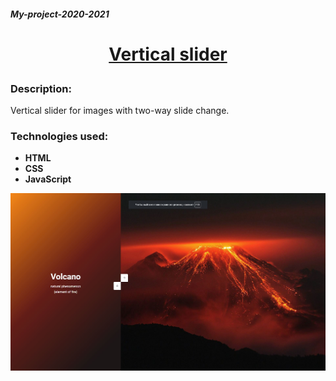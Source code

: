 ##### My-project-2020-2021

# <p align="center">[Vertical slider](https://rolling-scopes-school.github.io/My-project-2020-2021/vertical-slider/)</p>

### Description:
Vertical slider for images with two-way slide change.

### Technologies used:

- **HTML** 
- **CSS**
- **JavaScript**

![Illustration for the project](https://github.com/ckachok/My-project-2020-2021/blob/preview/image/vertical-slider.JPG)